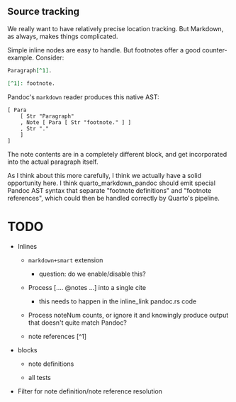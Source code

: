 ## Source tracking

We really want to have relatively precise location tracking.
But Markdown, as always, makes things complicated.

Simple inline nodes are easy to handle.
But footnotes offer a good counter-example. Consider:

```markdown
Paragraph[^1].

[^1]: footnote.
```

Pandoc's `markdown` reader produces this native AST:

```
[ Para
    [ Str "Paragraph"
    , Note [ Para [ Str "footnote." ] ]
    , Str "."
    ]
]
```

The note contents are in a completely different block, and get incorporated into the actual paragraph itself.

As I think about this more carefully, I think we actually have a solid opportunity here.
I think quarto_markdown_pandoc should emit special Pandoc AST syntax that separate "footnote definitions" and "footnote references", which could then be handled correctly by Quarto's pipeline.

# TODO

- Inlines

  - `markdown+smart` extension

    - question: do we enable/disable this?

  - Process [.... @notes ...] into a single cite

    - this needs to happen in the inline_link pandoc.rs code

  - Process noteNum counts, or ignore it and knowingly produce output that doesn't quite match Pandoc?

  - note references [^1]

- blocks

  - note definitions

  - all tests

- Filter for note definition/note reference resolution

